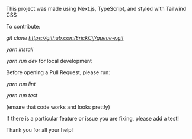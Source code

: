 This project was made using Next.js, TypeScript, and styled with Tailwind CSS

To contribute: 

*git clone https://github.com/ErickCif/queue-r.git*

*yarn install* 

*yarn run dev* for local development

Before opening a Pull Request, please run:

*yarn run lint*

*yarn run test*

(ensure that code works and looks prett!y)

If there is a particular feature or issue you are fixing, please add a test!

Thank you for all your help!
